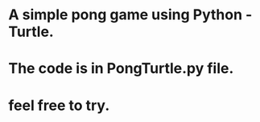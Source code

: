 # A simple pong game using Python - Turtle.
# The code is in PongTurtle.py file.
# feel free to try.
